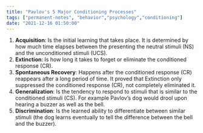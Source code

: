 ```yaml
---
title: "Pavlov's 5 Major Conditioning Processes"
tags: ["permanent-notes", "behavior","psychology","conditioning"]
date: "2021-12-16 01:50:00"
---
```


1. **Acquisition**: Is the initial learning that takes place. It is determined by how much time elapses between the presenting the neutral stimuli (NS) and the unconditioned stimuli (UCS).
2. **Extinction**: Is how long it takes to forget or eliminate the conditioned response (CR).
3. **Spontaneous Recovery**: Happens after the conditioned response (CR) reappears after a long period of time. It proved that Extinction only suppressed the conditioned response (CR), not completely eliminated it.
4. **Generalization**: Is the tendency to respond to stimuli that is similar to the conditioned stimuli (CS). For example Pavlov’s dog would drool upon hearing a buzzer as well as the bell.
5. **Discrimination**: Is the learned ability to differentiate between similar stimuli (the dog learns eventually to tell the difference between the bell and the buzzer).